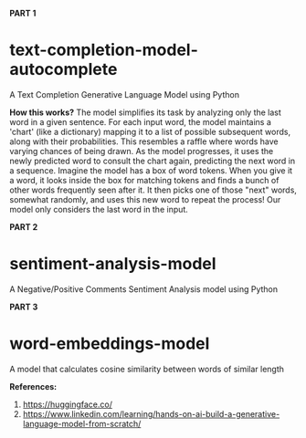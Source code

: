 **PART 1**
# text-completion-model-autocomplete
A Text Completion Generative Language Model using Python

**How this works?**
The model simplifies its task by analyzing only the last word in a given sentence.  For each input word, the model maintains a 'chart' (like a dictionary) mapping it to a list of possible subsequent words, along with their probabilities. This resembles a raffle where words have varying chances of being drawn. As the model progresses, it uses the newly predicted word to consult the chart again, predicting the next word in a sequence. Imagine the model has a box of word tokens.  When you give it a word, it looks inside the box for matching tokens and finds a bunch of other words frequently seen after it.  It then picks one of those "next" words, somewhat randomly, and uses this new word to repeat the process! Our model only considers the last word in the input.

**PART 2**
# sentiment-analysis-model
A Negative/Positive Comments Sentiment Analysis model using Python

**PART 3**
# word-embeddings-model
A model that calculates cosine similarity between words of similar length

**References:**
1. https://huggingface.co/
2. https://www.linkedin.com/learning/hands-on-ai-build-a-generative-language-model-from-scratch/


